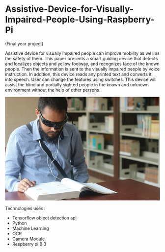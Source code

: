 # Assistive-Device-for-Visually-Impaired-People-Using-Raspberry-Pi
 (Final year project)
 
Assistive device for visually impaired people can improve mobility as well as the safety of them. This paper presents a smart guiding device that detects and localizes objects and yellow footway, and recognizes face of the known people. Then the information is sent to the visually impaired people by voice instruction. In addition, this device reads any printed text and converts it into speech. User can change the features using switches. This device will assist the blind and partially sighted people in the known and unknown environment without the help of other persons.

![Screenshot](blind.jpg)

Technologies used:
  - Tensorflow object detection api
  - Python
  - Machine Learning 
  - OCR
  - Camera Module
  - Respberry pi B 3
